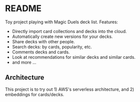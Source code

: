 README
======

Toy project playing with Magic Duels deck list. Features:

* Directly import card collections and decks into the cloud.
* Automatically create new versions for your decks.
* Share decks with other people.
* Search decks: by cards, popularity, etc.
* Comments decks and cards.
* Look at recommendations for similar decks and similar cards.
* and more ...

Architecture
------------

This project is to try out 1) AWS's serverless architecture, and 2) embeddings for cards/decks.
 